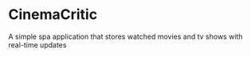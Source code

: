 # CinemaCritic
A simple spa application that stores watched movies and tv shows with real-time updates
